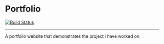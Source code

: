 # Portfolio

[![Build Status](https://travis-ci.org/jay-shi/J-portfolio.svg?branch=master)](https://travis-ci.org/jay-shi/J-portfolio)

***
A portfolio website that demonstrates the project i have worked on.